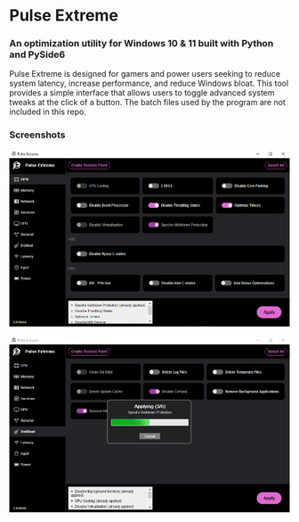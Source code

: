 # Pulse Extreme
### An optimization utility for Windows 10 & 11 built with Python and PySide6

Pulse Extreme is designed for gamers and power users seeking to reduce system latency, increase performance, and reduce Windows bloat.
This tool provides a simple interface that allows users to toggle advanced system tweaks at the click of a button.
The batch files used by the program are not included in this repo. 

### Screenshots

![Screenshot showing basic use](github/screenshot_1.png)

![Screenshot showing tweaks being applied](github/screenshot_2.png)